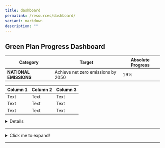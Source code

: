 ```yaml
---
title: dashboard
permalink: /resources/dashboard/
variant: markdown
description: ""
---
```

## Green Plan Progress Dashboard


|Category                                    |Target                                                          |Absolute Progress |
| ------------------------------- | ---------------------------------------- | ------------------ |
|**NATIONAL EMISSIONS**     | Achieve net zero emissions by 2050     | 19%


| Column 1 | Column 2 | Column 3 |
| -------- | -------- | -------- |
| Text     | Text     | Text     |
| Text     | Text     | Text     |
| Text     | Text     | Text     |

<details><h2><summary> National Emissions </summary></h2>
Achieve net zero emissions by 2050 ![](/images/sus1.png) --&gt; so the thing about dropdowns is they dont allow ANY OTHER TYPE OF DATA RRAAA like images, links, even other codes for progress bars. (even tho the code below says markdown and html can coexist)
</details>

<hr>
<details>
	<summary>Click me to expand!</summary>

I can contain markdown content too. Just leave a newline between markdown and HTML elements.

- Abc
- Def

</details>
<hr>







